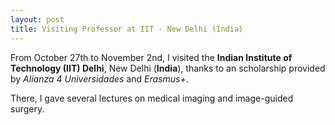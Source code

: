 ```yaml
---
layout: post
title: Visiting Professor at IIT - New Delhi (India)
---
```


From October 27th to November 2nd, I visited the **Indian Institute of Technology (IIT) Delhi**, New Delhi (**India**), thanks to an scholarship provided by *Alianza 4 Universidades* and *Erasmus+*.

There, I gave several lectures on medical imaging and image-guided surgery.
